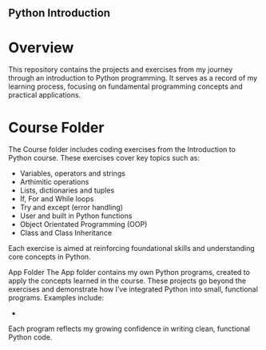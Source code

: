 ## Python Introduction

# Overview
This repository contains the projects and exercises from my journey through an introduction to Python programming. It serves as a record of my learning process, focusing on fundamental programming concepts and practical applications.

# Course Folder
The Course folder includes coding exercises from the Introduction to Python course. These exercises cover key topics such as:

* Variables, operators and strings
* Arthimitic operations
* Lists, dictionaries and tuples
* If, For and While loops
* Try and except (error handling)
* User and built in Python functions
* Object Orientated Programming (OOP)
* Class and Class Inheritance

Each exercise is aimed at reinforcing foundational skills and understanding core concepts in Python.

App Folder
The App folder contains my own Python programs, created to apply the concepts learned in the course. These projects go beyond the exercises and demonstrate how I’ve integrated Python into small, functional programs. Examples include:

*

Each program reflects my growing confidence in writing clean, functional Python code.
